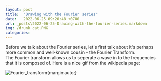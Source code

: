 ```yaml
---
layout: post
title:  "Drawing with the Fourier series"
date:   2022-06-25 09:20:48 +0700
url: _posts\2022-06-25-Drawing-with-the-fourier-series.markdown
img: /drunk cat.PNG
categories:
---
```

Before we talk about the Fourier series, let's first talk about it's perhaps more common and well-known cousin - the Fourier Transform. 
<br/>
The Fourier transform allows us to seperate a wave in to the frequencies that it is composed of. Here is a nice gif from the wikipedia page: 
<br/>


![Fourier_transform]("https://raw.githubusercontent.com/Dinhbaon/Dinhbaon.github.io/gh-pages/Fourier_transform.gif"){margin:auto;}

